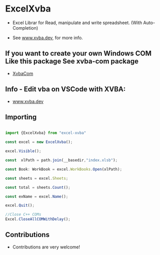 # ExcelXvba

- Excel Librar for Read, manipulate and write spreadsheet. (With Auto-Completion)

- See www.xvba.dev, for more info.

## If you want to create your own Windows COM Like this package See xvba-com package

- <a href="https://www.npmjs.com/package/xvba-com">XvbaCom</a> 

## Info - Edit vba on VSCode with XVBA:

- <a href="https://xvba-repository.web.app/"> www.xvba.dev</a> 
## Importing

```javascript

import {ExcelXvba} from "excel-xvba"

const excel = new ExcelXvba();

excel.Visible();

const  xlPath = path.join(__basedir,"index.xlsb");

const Book: WorkBook = excel.WorkBooks.Open(xlPath);

const sheets = excel.Sheets;

const total = sheets.Count();

const exName = excel.Name();

excel.Quit();

//Close C++ COMs 
Excel.CloseAllCOMWithDelay();

```


## Contributions

- Contributions are very welcome!